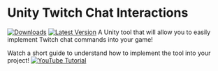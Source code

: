 # Unity Twitch Chat Interactions
[![Downloads](https://img.shields.io/github/downloads/danqzq/unity-twitch-chat-interactions/total.svg)](https://github.com/danqzq/unity-twitch-chat-interactions/releases/) [![Latest Version](https://img.shields.io/github/v/release/danqzq/unity-twitch-chat-interactions)](https://github.com/danqzq/unity-twitch-chat-interactions/releases/tag/v1.1)
A Unity tool that will allow you to easily implement Twitch chat commands into your game!

Watch a short guide to understand how to implement the tool into your project!
[![YouTube Tutorial](https://img.youtube.com/vi/91okIXq-hO0/0.jpg)](https://www.youtube.com/watch?v=91okIXq-hO0)
